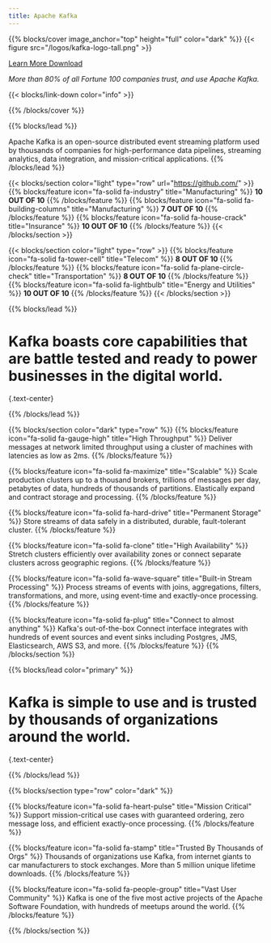 ```yaml
---
title: Apache Kafka
---
```

{{% blocks/cover image_anchor="top" height="full" color="dark" %}}
{{< figure src="/logos/kafka-logo-tall.png" >}}

<a class="btn btn-lg btn-primary me-3 mb-4" href="/3.9/">
  Learn More <i class="fas fa-arrow-alt-circle-right ms-2"></i>
</a>
<a class="btn btn-lg btn-secondary me-3 mb-4" href="/community/downloads/">
  Download <i class="fa-solid fa-download ms-2 "></i>
</a>
<p class="lead mt-5"><i>More than 80% of all Fortune 100 companies trust, and use Apache Kafka.</i></p>
{{< blocks/link-down color="info" >}}

{{% /blocks/cover %}}



{{% blocks/lead %}}

Apache Kafka is an open-source distributed event streaming platform used by thousands of companies for high-performance data pipelines, streaming analytics, data integration, and mission-critical applications. 
{{% /blocks/lead %}}

{{< blocks/section color="light" type="row" url="https://github.com/" >}}
{{% blocks/feature icon="fa-solid fa-industry" title="Manufacturing" %}}
**10 OUT OF 10**
{{% /blocks/feature %}}
{{% blocks/feature icon="fa-solid fa-building-columns" title="Manufacturing" %}}
**7 OUT OF 10**
{{% /blocks/feature %}}
{{% blocks/feature icon="fa-solid fa-house-crack" title="Insurance" %}}
**10 OUT OF 10**
{{% /blocks/feature %}}
{{< /blocks/section >}}

{{< blocks/section color="light" type="row" >}}
{{% blocks/feature icon="fa-solid fa-tower-cell" title="Telecom" %}}
**8 OUT OF 10**
{{% /blocks/feature %}}
{{% blocks/feature icon="fa-solid fa-plane-circle-check" title="Transportation" %}}
**8 OUT OF 10**
{{% /blocks/feature %}}
{{% blocks/feature icon="fa-solid fa-lightbulb" title="Energy and Utilities" %}}
**10 OUT OF 10**
{{% /blocks/feature %}}
{{< /blocks/section >}}


{{% blocks/lead %}}

# Kafka boasts core capabilities that are battle tested and ready to power businesses in the digital world.

{.text-center}

{{% /blocks/lead %}}


{{% blocks/section color="dark" type="row" %}}
{{% blocks/feature icon="fa-solid fa-gauge-high" title="High Throughput" %}}
Deliver messages at network limited throughput using a cluster of machines with latencies as low as 2ms. 
{{% /blocks/feature %}}

{{% blocks/feature icon="fa-solid fa-maximize" title="Scalable" %}}
Scale production clusters up to a thousand brokers, trillions of messages per day, petabytes of data, hundreds of thousands of partitions. Elastically expand and contract storage and processing. 
{{% /blocks/feature %}}

{{% blocks/feature icon="fa-solid fa-hard-drive" title="Permanent Storage" %}}
Store streams of data safely in a distributed, durable, fault-tolerant cluster. 
{{% /blocks/feature %}}

{{% blocks/feature icon="fa-solid fa-clone" title="High Availability" %}}
Stretch clusters efficiently over availability zones or connect separate clusters across geographic regions. 
{{% /blocks/feature %}}


{{% blocks/feature icon="fa-solid fa-wave-square" title="Built-in Stream Processing" %}}
Process streams of events with joins, aggregations, filters, transformations, and more, using event-time and exactly-once processing.
{{% /blocks/feature %}}

{{% blocks/feature icon="fa-solid fa-plug" title="Connect to almost anything" %}}
Kafka's out-of-the-box Connect interface integrates with hundreds of event sources and event sinks including Postgres, JMS, Elasticsearch, AWS S3, and more. 
{{% /blocks/feature %}}
{{% /blocks/section %}}


{{% blocks/lead color="primary" %}}

# Kafka is simple to use and is trusted by thousands of organizations around the world.

{.text-center}

{{% /blocks/lead %}}


{{% blocks/section type="row" color="dark" %}}

{{% blocks/feature icon="fa-solid fa-heart-pulse" title="Mission Critical" %}}
Support mission-critical use cases with guaranteed ordering, zero message loss, and efficient exactly-once processing. 
{{% /blocks/feature %}}

{{% blocks/feature icon="fa-solid fa-stamp" title="Trusted By Thousands of Orgs" %}}
Thousands of organizations use Kafka, from internet giants to car manufacturers to stock exchanges. More than 5 million unique lifetime downloads. 
{{% /blocks/feature %}}

{{% blocks/feature icon="fa-solid fa-people-group" title="Vast User Community" %}}
Kafka is one of the five most active projects of the Apache Software Foundation, with hundreds of meetups around the world. 
{{% /blocks/feature %}}

{{% /blocks/section %}}